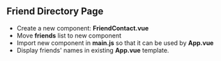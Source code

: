 Friend Directory Page
--
 * Create a new component: **FriendContact.vue**
 * Move **friends** list to new component
 * Import new component in **main.js** so that it can be used by **App.vue**
 * Display friends' names in existing **App.vue** template.
